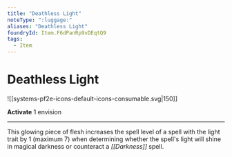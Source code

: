```yaml
---
title: "Deathless Light"
noteType: ":luggage:"
aliases: "Deathless Light"
foundryId: Item.F6dPanRp9vDEqtQ9
tags:
  - Item
---
```


# Deathless Light
![[systems-pf2e-icons-default-icons-consumable.svg|150]]

**Activate** 1 envision

* * *

This glowing piece of flesh increases the spell level of a spell with the light trait by 1 (maximum 7) when determining whether the spell's light will shine in magical darkness or counteract a _[[Darkness]]_ spell.
